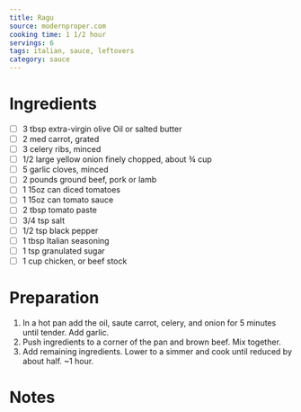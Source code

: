 ```yaml
---
title: Ragu
source: modernproper.com
cooking time: 1 1/2 hour
servings: 6
tags: italian, sauce, leftovers
category: sauce
---
```




Ingredients
===========

* [ ] 3 tbsp extra-virgin olive Oil or salted butter
* [ ] 2 med carrot, grated
* [ ] 3 celery ribs, minced
* [ ] 1/2 large yellow onion finely chopped, about ¾ cup
* [ ] 5 garlic cloves, minced
* [ ] 2 pounds ground beef, pork or lamb
* [ ] 1 15oz can diced tomatoes
* [ ] 1 15oz can tomato sauce
* [ ] 2 tbsp tomato paste
* [ ] 3/4 tsp salt
* [ ] 1/2 tsp black pepper
* [ ] 1 tbsp Italian seasoning
* [ ] 1 tsp granulated sugar
* [ ] 1 cup chicken, or beef stock

Preparation
===========
1. In a hot pan add the oil, saute carrot, celery, and onion for 5 minutes until tender. Add garlic.
2. Push ingredients to a corner of the pan and brown beef. Mix together.
3. Add remaining ingredients. Lower to a simmer and cook until reduced by about half. ~1 hour.

Notes
=====


